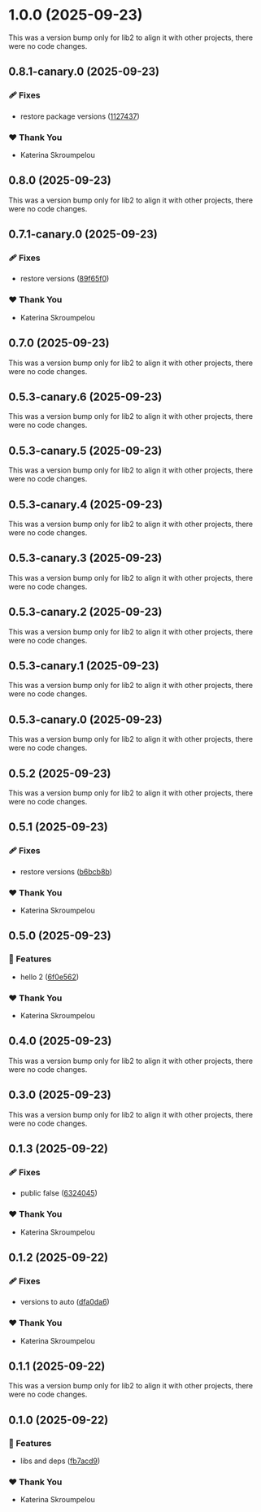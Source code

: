 # 1.0.0 (2025-09-23)

This was a version bump only for lib2 to align it with other projects, there were no code changes.

## 0.8.1-canary.0 (2025-09-23)

### 🩹 Fixes

- restore package versions ([1127437](https://github.com/mandarini/repro-nx-release/commit/1127437))

### ❤️ Thank You

- Katerina Skroumpelou

## 0.8.0 (2025-09-23)

This was a version bump only for lib2 to align it with other projects, there were no code changes.

## 0.7.1-canary.0 (2025-09-23)

### 🩹 Fixes

- restore versions ([89f65f0](https://github.com/mandarini/repro-nx-release/commit/89f65f0))

### ❤️ Thank You

- Katerina Skroumpelou

## 0.7.0 (2025-09-23)

This was a version bump only for lib2 to align it with other projects, there were no code changes.

## 0.5.3-canary.6 (2025-09-23)

This was a version bump only for lib2 to align it with other projects, there were no code changes.

## 0.5.3-canary.5 (2025-09-23)

This was a version bump only for lib2 to align it with other projects, there were no code changes.

## 0.5.3-canary.4 (2025-09-23)

This was a version bump only for lib2 to align it with other projects, there were no code changes.

## 0.5.3-canary.3 (2025-09-23)

This was a version bump only for lib2 to align it with other projects, there were no code changes.

## 0.5.3-canary.2 (2025-09-23)

This was a version bump only for lib2 to align it with other projects, there were no code changes.

## 0.5.3-canary.1 (2025-09-23)

This was a version bump only for lib2 to align it with other projects, there were no code changes.

## 0.5.3-canary.0 (2025-09-23)

This was a version bump only for lib2 to align it with other projects, there were no code changes.

## 0.5.2 (2025-09-23)

This was a version bump only for lib2 to align it with other projects, there were no code changes.

## 0.5.1 (2025-09-23)

### 🩹 Fixes

- restore versions ([b6bcb8b](https://github.com/mandarini/repro-nx-release/commit/b6bcb8b))

### ❤️ Thank You

- Katerina Skroumpelou

## 0.5.0 (2025-09-23)

### 🚀 Features

- hello 2 ([6f0e562](https://github.com/mandarini/repro-nx-release/commit/6f0e562))

### ❤️ Thank You

- Katerina Skroumpelou

## 0.4.0 (2025-09-23)

This was a version bump only for lib2 to align it with other projects, there were no code changes.

## 0.3.0 (2025-09-23)

This was a version bump only for lib2 to align it with other projects, there were no code changes.

## 0.1.3 (2025-09-22)

### 🩹 Fixes

- public false ([6324045](https://github.com/mandarini/repro-nx-release/commit/6324045))

### ❤️ Thank You

- Katerina Skroumpelou

## 0.1.2 (2025-09-22)

### 🩹 Fixes

- versions to auto ([dfa0da6](https://github.com/mandarini/repro-nx-release/commit/dfa0da6))

### ❤️ Thank You

- Katerina Skroumpelou

## 0.1.1 (2025-09-22)

This was a version bump only for lib2 to align it with other projects, there were no code changes.

## 0.1.0 (2025-09-22)

### 🚀 Features

- libs and deps ([fb7acd9](https://github.com/mandarini/repro-nx-release/commit/fb7acd9))

### ❤️ Thank You

- Katerina Skroumpelou